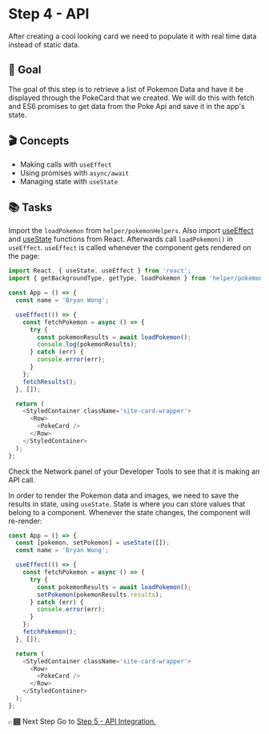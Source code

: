# Step 4 - API

After creating a cool looking card we need to populate it with real time data instead of static data.

## 🥇 Goal

The goal of this step is to retrieve a list of Pokemon Data and have it be displayed through the PokeCard that we created. We will do this with fetch and ES6 promises to get data from the Poke Api and save it in the app's state.

## 🎬 Concepts

- Making calls with `useEffect`
- Using promises with `async/await`
- Managing state with `useState`

## 📚 Tasks

Import the `loadPokemon` from `helper/pokemonHelpers`. Also import [useEffect](https://reactjs.org/docs/hooks-effect.html) and [useState](https://reactjs.org/docs/hooks-state.html) functions from React. Afterwards call `loadPokemon()` in `useEffect`. `useEffect` is called whenever the component gets rendered on the page:

```javascript
import React, { useState, useEffect } from 'react';
import { getBackgroundType, getType, loadPokemon } from 'helper/pokemonHelpers';

const App = () => {
  const name = 'Bryan Wong';

  useEffect(() => {
    const fetchPokemon = async () => {
      try {
        const pokemonResults = await loadPokemon();
        console.log(pokemonResults);
      } catch (err) {
        console.error(err);
      }
    };
    fetchResults();
  }, []);

  return (
    <StyledContainer className='site-card-wrapper'>
      <Row>
        <PokeCard />
      </Row>
    </StyledContainer>
  );
};
```

Check the Network panel of your Developer Tools to see that it is making an API call.

In order to render the Pokemon data and images, we need to save the results in state, using `useState`. State is where you can store values that belong to a component. Whenever the state changes, the component will re-render:

```javascript
const App = () => {
  const [pokemon, setPokemon] = useState([]);
  const name = 'Bryan Wong';

  useEffect(() => {
    const fetchPokemon = async () => {
      try {
        const pokemonResults = await loadPokemon();
        setPokemon(pokemonResults.results);
      } catch (err) {
        console.error(err);
      }
    };
    fetchPokemon();
  }, []);

  return (
    <StyledContainer className='site-card-wrapper'>
      <Row>
        <PokeCard />
      </Row>
    </StyledContainer>
  );
};
```

👉🏾 Next Step
Go to [Step 5 - API Integration.]('https://github.com/wongband/react-pokedex-workshop/blob/master/steps/Step-5.md)
